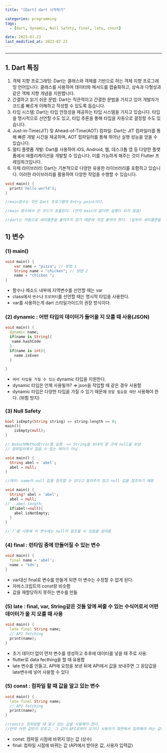 ```yaml
---
title: "[Dart] dart 시작하기"

categories: programming
tags:
  - [dart, dynamic, Null Safety, final, late, const]

date: 2023-07-23
last_modified_at: 2023-07-23
---
```


---

## 1. Dart 특징

1. 객체 지향 프로그래밍: Dart는 클래스와 객체를 기반으로 하는 객체 지향 프로그래밍 언어입니다. 클래스를 사용하여 데이터와 메서드를 캡슐화하고, 상속과 다형성과 같은 객체 지향 개념을 지원합니다.
2. 간결하고 읽기 쉬운 문법: Dart는 직관적이고 간결한 문법을 가지고 있어 개발자가 코드를 빠르게 이해하고 작성할 수 있도록 돕습니다.
3. 타입 시스템: Dart는 타입 안정성을 제공하는 타입 시스템을 가지고 있습니다. 타입을 명시적으로 선언할 수도 있고, 타입 추론을 통해 타입을 자동으로 결정할 수도 있습니다.
4. Just-in-Time(JIT) 및 Ahead-of-Time(AOT) 컴파일: Dart는 JIT 컴파일러를 통해 빠른 개발 시간을 제공하며, AOT 컴파일러를 통해 뛰어난 실행 성능을 얻을 수 있습니다.
5. 멀티 플랫폼 개발: Dart를 사용하여 iOS, Android, 웹, 데스크톱 앱 등 다양한 플랫폼에서 애플리케이션을 개발할 수 있습니다. 이를 가능하게 해주는 것이 Flutter 프레임워크입니다.
6. 자체 라이브러리: Dart는 기본적으로 다양한 유용한 라이브러리를 포함하고 있습니다. 이러한 라이브러리를 활용하여 다양한 작업을 수행할 수 있습니다.

```dart
void main() {
  print('hello world');
}

//main함수는 모든 Dart 프로그램의 Entry point이다.

//main 함수에서 쓴 코드가 호출된다. (만약 main이 없다면 실행이 되지 않음)

//dart는 자동으로 세미콜론을 붙여주지 않기 때문에 직접 붙여야 한다. (일부러 세미콜론을 안 쓸 때가 있기 때문)
```

## 1) 변수

### (1) main()

```dart
void main() {
	var name = "pizza"; // 방법 1
	String name = "chicken"; // 방법 2
	name = "chicken ";
}
```

- 함수나 메소드 내부에 지역변수를 선언할 때는 var
- class에서 `변수`나 `프로퍼티`를 선언할 때는 명시적 타입을 사용한다.
- var를 사용하는게 dart 스타일가이드의 권장 방식이다.

### (2) dynamic : 어떤 타입의 데이터가 들어올 지 모를 때 사용(JSON)

```dart
void main() {
  dynamic name;
  if(name is String){
   name.hashCode
  }
  if(name is int){
    name.isEven
  }

}
```

- `여러 타입을 가질 수 있는` dynamic 타입을 지원한다.
- dynamic 타입은 언제 사용될까? ⇒ json을 작업할 때 같은 경우 사용함
- dynamic 타입은 다양한 타입을 가질 수 있기 때문에 `정말 필요할 때만` 사용해야 한다. (위험 방지)

### (3) Null Safety

```dart
bool isEmpty(String string) => string.length == 0;
main(){
	isEmpty(null);
}

// NoSuchMethodError를 실행  => String을 보내야 할 곳에 null을 보냄
// 컴파일러에서 잡을 수 있는 에러가 아님

void main() {
  String abel = 'abel';
  abel = null;
}

//에러: name이 null 값을 참조할 수 있다고 알려주지 않고 null 값을 참조하기 때문

void main() {
  String? abel = 'abel';
  abel = null;
//   abel.length;
  if(abel!=null){
    abel.isNotEmpty;
  }
}

//`?`를 사용해 이 변수에는 null이 참조될 수 있음을 알려줌
```

### (4) final : 런타임 중에 만들어질 수 있는 변수

```dart
void main() {
  final name = 'abel';
  name = 'kdn';
}
```

- var대신 final로 변수를 만들게 되면 이 변수는 수정할 수 없게 된다.
- 자바스크립트의 const랑 비슷함
- 값을 재할당하지 못하는 변수를 만듦

### (5) late : final, var, String같은 것들 앞에 써줄 수 있는 수식어로서 어떤 데이터가 올 지 모를 때 사용

```dart
void main() {
  late final String name;
  // API fetching
  print(name);
}
```

- 초기 데이터 없이 먼저 변수를 생성하고 추후에 데이터를 넣을 때 주로 사용.
- flutter로 data fecthing을 할 때 유용함
- late 변수를 만들고, API에 요청을 보낸 뒤에 API에서 값을 보내주면 그 응답값을 late변수에 넣어 사용할 수 있다

### (5) const : 컴파일 할 때 값을 알고 있는 변수

```dart
void main() {
  late final String name;
  // API fetching
  print(name);
}

//const는 컴파일할 때 알고 있는 값을 사용해야 한다.
//만약 어떤 값인지 모르고, 그 값이 API로부터 오거나 사용자가 화면에서 입력해야 하는 값이라면 그건 const가 아닌 final이나 var가 되어야 한다.
```

- const: 컴파일 시점에 바뀌지 않는 값 (상수)
- final: 컴파일 시점에 바뀌는 값 (API에서 받아온 값, 사용자 입력값)
